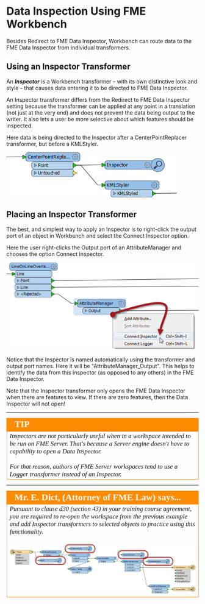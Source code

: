 # Data Inspection Using FME Workbench #
Besides Redirect to FME Data Inspector, Workbench can route data to the FME Data Inspector from individual transformers.

 
## Using an Inspector Transformer ##
An ***Inspector*** is a Workbench transformer – with its own distinctive look and style – that causes data entering it to be directed to FME Data Inspector.

An Inspector transformer differs from the Redirect to FME Data Inspector setting because the transformer can be applied at any point in a translation (not just at the very end) and does not prevent the data being output to the writer. It also lets a user be more selective about which features should be inspected.

Here data is being directed to the Inspector after a CenterPointReplacer transformer, but before a KMLStyler.

![](./Images/Img2.31.InspectorTransformer.png)

## Placing an Inspector Transformer ##
The best, and simplest way to apply an Inspector is to right-click the output port of an object in Workbench and select the Connect Inspector option.

Here the user right-clicks the Output port of an AttributeManager and chooses the option Connect Inspector.

![](./Images/Img2.32.RightClickAddInspector.png)

Notice that the Inspector is named automatically using the transformer and output port names. Here it will be "AttributeManager_Output". This helps to identify the data from this Inspector (as opposed to any others) in the FME Data Inspector.

Note that the Inspector transformer only opens the FME Data Inspector when there are features to view. If there are zero features, then the Data Inspector will not open!

---

<!--Tip Section--> 

<table style="border-spacing: 0px">
<tr>
<td style="vertical-align:middle;background-color:darkorange;border: 2px solid darkorange">
<i class="fa fa-info-circle fa-lg fa-pull-left fa-fw" style="color:white;padding-right: 12px;vertical-align:text-top"></i>
<span style="color:white;font-size:x-large;font-weight: bold;font-family:serif">TIP</span>
</td>
</tr>

<tr>
<td style="border: 1px solid darkorange">
<span style="font-family:serif; font-style:italic; font-size:larger">
Inspectors are not particularly useful when in a workspace intended to be run on FME Server. That's because a Server engine doesn't have to capability to open a Data Inspector.
<br><br>For that reason, authors of FME Server workspaces tend to use a Logger transformer instead of an Inspector.
</span>
</td>
</tr>
</table>

---

<!--Person X Says Section-->

<table style="border-spacing: 0px">
<tr>
<td style="vertical-align:middle;background-color:darkorange;border: 2px solid darkorange">
<i class="fa fa-quote-left fa-lg fa-pull-left fa-fw" style="color:white;padding-right: 12px;vertical-align:text-top"></i>
<span style="color:white;font-size:x-large;font-weight: bold;font-family:serif">Mr. E. Dict, (Attorney of FME Law) says...</span>
</td>
</tr>

<tr>
<td style="border: 1px solid darkorange">
<span style="font-family:serif; font-style:italic; font-size:larger">
Pursuant to clause d30 (section 43) in your training course agreement, you are required to re-open the workspace from the previous example and add Inspector transformers to selected objects to practice using this functionality.
<br><br><img src="./Images/Img2.33.MultipleInspectors.png">
</span>
</td>
</tr>
</table>